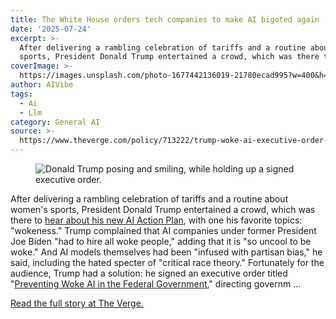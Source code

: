 ```yaml
---
title: The White House orders tech companies to make AI bigoted again
date: '2025-07-24'
excerpt: >-
  After delivering a rambling celebration of tariffs and a routine about women's
  sports, President Donald Trump entertained a crowd, which was there to...
coverImage: >-
  https://images.unsplash.com/photo-1677442136019-21780ecad995?w=400&h=200&fit=crop&auto=format
author: AIVibe
tags:
  - Ai
  - Llm
category: General AI
source: >-
  https://www.theverge.com/policy/713222/trump-woke-ai-executive-order-chatbots-llms
---
```


											

						
<figure>

<img alt="Donald Trump posing and smiling, while holding up a signed executive order." data-caption="" data-portal-copyright="Photo: Getty Images" data-has-syndication-rights="1" src="https://platform.theverge.com/wp-content/uploads/sites/2/2025/07/gettyimages-2226709681.jpg?quality=90&#038;strip=all&#038;crop=0,0,100,100" />
	<figcaption>
		</figcaption>
</figure>
<p class="has-text-align-none">After delivering a rambling celebration of tariffs and a routine about women's sports, President Donald Trump entertained a crowd, which was there to <a href="https://www.theverge.com/news/712513/trump-ai-action-plan">hear about his new AI Action Plan</a>, with one his favorite topics: "wokeness." Trump complained that AI companies under former President Joe Biden "had to hire all woke people," adding that it is "so uncool to be woke." And AI models themselves had been "infused with partisan bias," he said, including the hated specter of "critical race theory." Fortunately for the audience, Trump had a solution: he signed an executive order titled "<a href="https://www.whitehouse.gov/presidential-actions/2025/07/preventing-woke-ai-in-the-federal-government/">Preventing Woke AI in the Federal Government</a>," directing governm …</p>
<p><a href="https://www.theverge.com/policy/713222/trump-woke-ai-executive-order-chatbots-llms">Read the full story at The Verge.</a></p>
						
									
